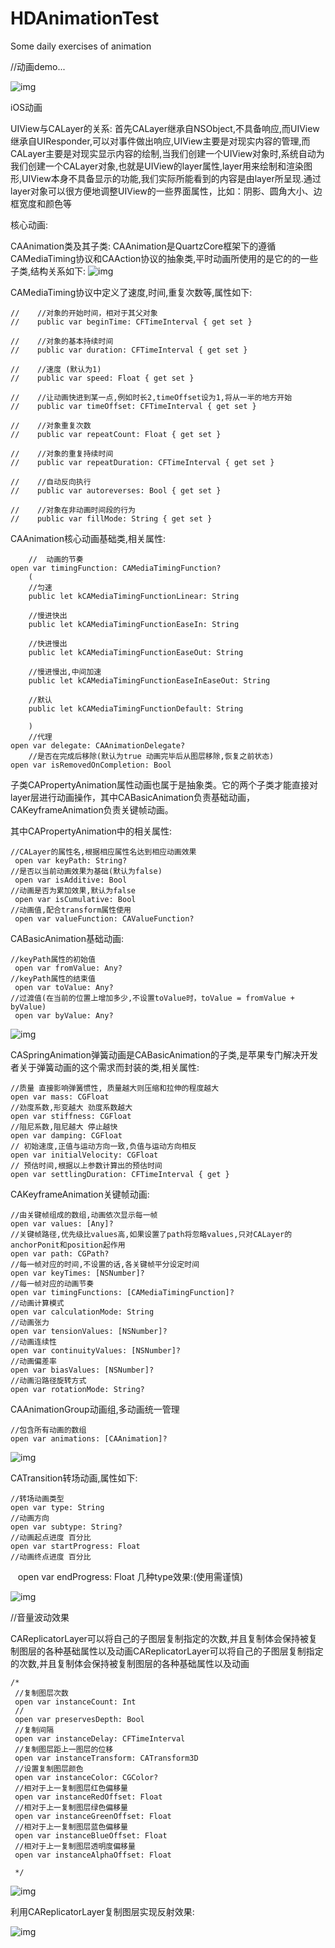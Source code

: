 # HDAnimationTest
Some daily exercises of animation

//动画demo...

![img](https://github.com/QYhdong/HDAnimationTest/blob/master/HDRadarWave.gif)

iOS动画

UIView与CALayer的关系:
	首先CALayer继承自NSObject,不具备响应,而UIView继承自UIResponder,可以对事件做出响应,UIView主要是对现实内容的管理,而CALayer主要是对现实显示内容的绘制,当我们创建一个UIView对象时,系统自动为我们创建一个CALayer对象,也就是UIView的layer属性,layer用来绘制和渲染图形,UIView本身不具备显示的功能,我们实际所能看到的内容是由layer所呈现.通过layer对象可以很方便地调整UIView的一些界面属性，比如：阴影、圆角大小、边框宽度和颜色等
	
核心动画:

CAAnimation类及其子类:
	CAAnimation是QuartzCore框架下的遵循CAMediaTiming协议和CAAction协议的抽象类,平时动画所使用的是它的的一些子类,结构关系如下:
![img](https://github.com/QYhdong/HDAnimationTest/blob/master/pngCAAnimationTRee.png)

CAMediaTiming协议中定义了速度,时间,重复次数等,属性如下:

	//    //对象的开始时间，相对于其父对象
	//    public var beginTime: CFTimeInterval { get set }

	//    //对象的基本持续时间
	//    public var duration: CFTimeInterval { get set }

	//    //速度 (默认为1)
	//    public var speed: Float { get set }

	//    //让动画快进到某一点,例如时长2,timeOffset设为1,将从一半的地方开始
	//    public var timeOffset: CFTimeInterval { get set }

	//    //对象重复次数
	//    public var repeatCount: Float { get set }

	//    //对象的重复持续时间
	//    public var repeatDuration: CFTimeInterval { get set }

	//    //自动反向执行
	//    public var autoreverses: Bool { get set }

	//    //对象在非动画时间段的行为
	//    public var fillMode: String { get set }


CAAnimation核心动画基础类,相关属性:

        //  动画的节奏
    open var timingFunction: CAMediaTimingFunction?
        (
        //匀速
        public let kCAMediaTimingFunctionLinear: String

        //慢进快出
        public let kCAMediaTimingFunctionEaseIn: String

        //快进慢出
        public let kCAMediaTimingFunctionEaseOut: String

        //慢进慢出,中间加速
        public let kCAMediaTimingFunctionEaseInEaseOut: String

        //默认
        public let kCAMediaTimingFunctionDefault: String

        )
        //代理
    open var delegate: CAAnimationDelegate?
        //是否在完成后移除(默认为true 动画完毕后从图层移除,恢复之前状态)
    open var isRemovedOnCompletion: Bool


子类CAPropertyAnimation属性动画也属于是抽象类。它的两个子类才能直接对layer层进行动画操作，其中CABasicAnimation负责基础动画，CAKeyframeAnimation负责关键帧动画。

其中CAPropertyAnimation中的相关属性:


 	//CALayer的属性名,根据相应属性名达到相应动画效果
	 open var keyPath: String?
	//是否以当前动画效果为基础(默认为false)    
	 open var isAdditive: Bool
	//动画是否为累加效果,默认为false
	 open var isCumulative: Bool
	//动画值,配合transform属性使用
	 open var valueFunction: CAValueFunction?


CABasicAnimation基础动画:

	//keyPath属性的初始值
 	 open var fromValue: Any?
	//keyPath属性的结束值
 	 open var toValue: Any?
	//过渡值(在当前的位置上增加多少,不设置toValue时，toValue = fromValue + byValue)
 	 open var byValue: Any?

![img](https://github.com/QYhdong/HDAnimationTest/blob/master/BaseAnimation.gif)

CASpringAnimation弹簧动画是CABasicAnimation的子类,是苹果专门解决开发者关于弹簧动画的这个需求而封装的类,相关属性:

	//质量 直接影响弹簧惯性, 质量越大则压缩和拉伸的程度越大
    open var mass: CGFloat
	//劲度系数,形变越大 劲度系数越大
    open var stiffness: CGFloat
	//阻尼系数,阻尼越大 停止越快
    open var damping: CGFloat
	// 初始速度,正值与运动方向一致,负值与运动方向相反
    open var initialVelocity: CGFloat
	// 预估时间,根据以上参数计算出的预估时间
    open var settlingDuration: CFTimeInterval { get }


CAKeyframeAnimation关键帧动画:

    //由关键帧组成的数组,动画依次显示每一帧
    open var values: [Any]?
    //关键帧路径,优先级比values高,如果设置了path将忽略values,只对CALayer的anchorPonit和position起作用
    open var path: CGPath?
    //每一帧对应的时间,不设置的话,各关键帧平分设定时间
    open var keyTimes: [NSNumber]?
    //每一帧对应的动画节奏
    open var timingFunctions: [CAMediaTimingFunction]?
    //动画计算模式
    open var calculationMode: String
    //动画张力
    open var tensionValues: [NSNumber]?
    //动画连续性
    open var continuityValues: [NSNumber]?
    //动画偏差率
    open var biasValues: [NSNumber]?
    //动画沿路径旋转方式
    open var rotationMode: String?

CAAnimationGroup动画组,多动画统一管理

    //包含所有动画的数组 
    open var animations: [CAAnimation]?
   
![img](https://github.com/QYhdong/HDAnimationTest/blob/master/groupAnimation.gif)
    
CATransition转场动画,属性如下:

    //转场动画类型
    open var type: String
    //动画方向
    open var subtype: String?
    //动画起点进度 百分比
    open var startProgress: Float
    //动画终点进度 百分比
    open var endProgress: Float
几种type效果:(使用需谨慎)

![img](https://github.com/QYhdong/HDAnimationTest/blob/master/transitionAnimation.gif)

//音量波动效果

CAReplicatorLayer可以将自己的子图层复制指定的次数,并且复制体会保持被复制图层的各种基础属性以及动画CAReplicatorLayer可以将自己的子图层复制指定的次数,并且复制体会保持被复制图层的各种基础属性以及动画

    /*
     //复制图层次数
     open var instanceCount: Int
     //
     open var preservesDepth: Bool
     //复制间隔
     open var instanceDelay: CFTimeInterval
     //复制图层距上一图层的位移
     open var instanceTransform: CATransform3D
     //设置复制图层颜色
     open var instanceColor: CGColor?
     //相对于上一复制图层红色偏移量
     open var instanceRedOffset: Float
     //相对于上一复制图层绿色偏移量
     open var instanceGreenOffset: Float
     //相对于上一复制图层蓝色偏移量
     open var instanceBlueOffset: Float
     //相对于上一复制图层透明度偏移量
     open var instanceAlphaOffset: Float
     
     */

![img](https://github.com/QYhdong/HDAnimationTest/blob/master/voiceImage.gif)

利用CAReplicatorLayer复制图层实现反射效果:

![img](https://github.com/QYhdong/HDAnimationTest/blob/master/WechatIMG194.png)
